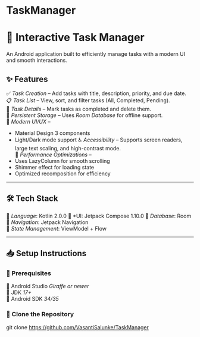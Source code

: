 # TaskManager

# 📌 Interactive Task Manager

An Android application built to efficiently manage tasks with a modern UI and smooth interactions.

## ✨ Features
✅ *Task Creation* – Add tasks with title, description, priority, and due date.  
📋 *Task List* – View, sort, and filter tasks (All, Completed, Pending).  
📌 *Task Details* – Mark tasks as completed and delete them.  
💾 *Persistent Storage* – Uses *Room Database* for offline support.  
🎨 *Modern UI/UX* –
- Material Design 3 components
- Light/Dark mode support
  ♿ *Accessibility* – Supports screen readers, large text scaling, and high-contrast mode.  
  🚀 *Performance Optimizations* –
- Uses LazyColumn for smooth scrolling
- Shimmer effect for loading state
- Optimized recomposition for efficiency

---

## 🛠️ Tech Stack
🔹 *Language*: Kotlin 2.0.0 
🔹 *UI: Jetpack Compose 1.10.0
🔹 *Database*: Room  
🔹 *Navigation*: Jetpack Navigation  
🔹 *State Management*: ViewModel + Flow  

---

## 📥 Setup Instructions

### 📌 Prerequisites
🔹 Android Studio *Giraffe or newer*  
🔹 JDK *17+*  
🔹 Android SDK *34/35*

### 📂 Clone the Repository

git clone https://github.com/VasantiSalunke/TaskManager